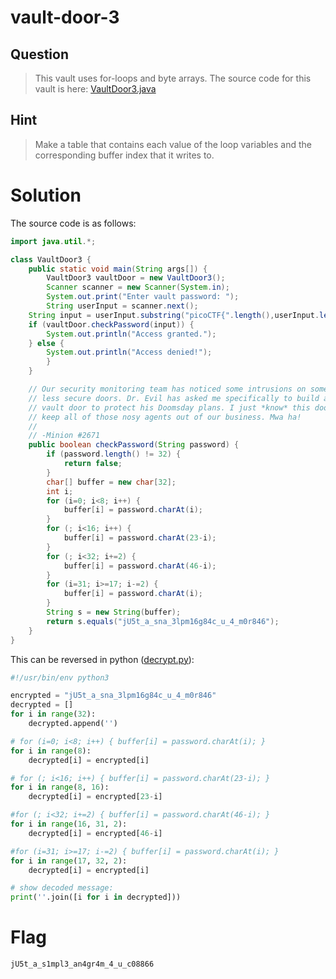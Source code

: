 # vault-door-3
## Question
>This vault uses for-loops and byte arrays. The source code for this vault is here: [VaultDoor3.java](files/VaultDoor3.java)

## Hint
>Make a table that contains each value of the loop variables and the corresponding buffer index that it writes to.

# Solution
The source code is as follows:

```java
import java.util.*;

class VaultDoor3 {
    public static void main(String args[]) {
        VaultDoor3 vaultDoor = new VaultDoor3();
        Scanner scanner = new Scanner(System.in);
        System.out.print("Enter vault password: ");
        String userInput = scanner.next();
	String input = userInput.substring("picoCTF{".length(),userInput.length()-1);
	if (vaultDoor.checkPassword(input)) {
	    System.out.println("Access granted.");
	} else {
	    System.out.println("Access denied!");
        }
    }

    // Our security monitoring team has noticed some intrusions on some of the
    // less secure doors. Dr. Evil has asked me specifically to build a stronger
    // vault door to protect his Doomsday plans. I just *know* this door will
    // keep all of those nosy agents out of our business. Mwa ha!
    //
    // -Minion #2671
    public boolean checkPassword(String password) {
        if (password.length() != 32) {
            return false;
        }
        char[] buffer = new char[32];
        int i;
        for (i=0; i<8; i++) {
            buffer[i] = password.charAt(i);
        }
        for (; i<16; i++) {
            buffer[i] = password.charAt(23-i);
        }
        for (; i<32; i+=2) {
            buffer[i] = password.charAt(46-i);
        }
        for (i=31; i>=17; i-=2) {
            buffer[i] = password.charAt(i);
        }
        String s = new String(buffer);
        return s.equals("jU5t_a_sna_3lpm16g84c_u_4_m0r846");
    }
}
```

This can be reversed in python ([decrypt.py](files/decrypt.py)):
```python
#!/usr/bin/env python3

encrypted = "jU5t_a_sna_3lpm16g84c_u_4_m0r846"
decrypted = []
for i in range(32):
    decrypted.append('')

# for (i=0; i<8; i++) { buffer[i] = password.charAt(i); }
for i in range(8):
    decrypted[i] = encrypted[i]

# for (; i<16; i++) { buffer[i] = password.charAt(23-i); }
for i in range(8, 16):
    decrypted[i] = encrypted[23-i]

#for (; i<32; i+=2) { buffer[i] = password.charAt(46-i); }
for i in range(16, 31, 2):
    decrypted[i] = encrypted[46-i]

#for (i=31; i>=17; i-=2) { buffer[i] = password.charAt(i); }
for i in range(17, 32, 2):
    decrypted[i] = encrypted[i]

# show decoded message:
print(''.join([i for i in decrypted]))
```

# Flag
`jU5t_a_s1mpl3_an4gr4m_4_u_c08866`
